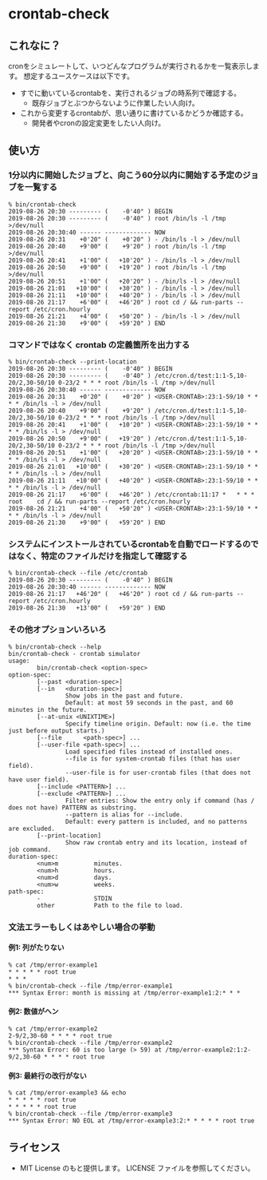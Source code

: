 # crontab-check

## これなに？

cronをシミュレートして、いつどんなプログラムが実行されるかを一覧表示します。
想定するユースケースは以下です。
* すでに動いているcrontabを、実行されるジョブの時系列で確認する。
  * 既存ジョブとぶつからないように作業したい人向け。
* これから変更するcrontabが、思い通りに書けているかどうか確認する。
  * 開発者やcronの設定変更をしたい人向け。

## 使い方

### 1分以内に開始したジョブと、向こう60分以内に開始する予定のジョブを一覧する

    % bin/crontab-check
    2019-08-26 20:30 --------- (    -0'40" ) BEGIN
    2019-08-26 20:30 --------- (    -0'40" ) root /bin/ls -l /tmp >/dev/null
    2019-08-26 20:30:40 ------ ------------- NOW
    2019-08-26 20:31    +0'20" (    +0'20" ) - /bin/ls -l > /dev/null
    2019-08-26 20:40    +9'00" (    +9'20" ) root /bin/ls -l /tmp >/dev/null
    2019-08-26 20:41    +1'00" (   +10'20" ) - /bin/ls -l > /dev/null
    2019-08-26 20:50    +9'00" (   +19'20" ) root /bin/ls -l /tmp >/dev/null
    2019-08-26 20:51    +1'00" (   +20'20" ) - /bin/ls -l > /dev/null
    2019-08-26 21:01   +10'00" (   +30'20" ) - /bin/ls -l > /dev/null
    2019-08-26 21:11   +10'00" (   +40'20" ) - /bin/ls -l > /dev/null
    2019-08-26 21:17    +6'00" (   +46'20" ) root cd / && run-parts --report /etc/cron.hourly
    2019-08-26 21:21    +4'00" (   +50'20" ) - /bin/ls -l > /dev/null
    2019-08-26 21:30    +9'00" (   +59'20" ) END

### コマンドではなく crontab の定義箇所を出力する

    % bin/crontab-check --print-location
    2019-08-26 20:30 --------- (    -0'40" ) BEGIN
    2019-08-26 20:30 --------- (    -0'40" ) /etc/cron.d/test:1:1-5,10-20/2,30-50/10 0-23/2 * * * root /bin/ls -l /tmp >/dev/null
    2019-08-26 20:30:40 ------ ------------- NOW
    2019-08-26 20:31    +0'20" (    +0'20" ) <USER-CRONTAB>:23:1-59/10 * * * * /bin/ls -l > /dev/null
    2019-08-26 20:40    +9'00" (    +9'20" ) /etc/cron.d/test:1:1-5,10-20/2,30-50/10 0-23/2 * * * root /bin/ls -l /tmp >/dev/null
    2019-08-26 20:41    +1'00" (   +10'20" ) <USER-CRONTAB>:23:1-59/10 * * * * /bin/ls -l > /dev/null
    2019-08-26 20:50    +9'00" (   +19'20" ) /etc/cron.d/test:1:1-5,10-20/2,30-50/10 0-23/2 * * * root /bin/ls -l /tmp >/dev/null
    2019-08-26 20:51    +1'00" (   +20'20" ) <USER-CRONTAB>:23:1-59/10 * * * * /bin/ls -l > /dev/null
    2019-08-26 21:01   +10'00" (   +30'20" ) <USER-CRONTAB>:23:1-59/10 * * * * /bin/ls -l > /dev/null
    2019-08-26 21:11   +10'00" (   +40'20" ) <USER-CRONTAB>:23:1-59/10 * * * * /bin/ls -l > /dev/null
    2019-08-26 21:17    +6'00" (   +46'20" ) /etc/crontab:11:17 *   * * *   root    cd / && run-parts --report /etc/cron.hourly
    2019-08-26 21:21    +4'00" (   +50'20" ) <USER-CRONTAB>:23:1-59/10 * * * * /bin/ls -l > /dev/null
    2019-08-26 21:30    +9'00" (   +59'20" ) END

### システムにインストールされているcrontabを自動でロードするのではなく、特定のファイルだけを指定して確認する

    % bin/crontab-check --file /etc/crontab
    2019-08-26 20:30 --------- (    -0'40" ) BEGIN
    2019-08-26 20:30:40 ------ ------------- NOW
    2019-08-26 21:17   +46'20" (   +46'20" ) root cd / && run-parts --report /etc/cron.hourly
    2019-08-26 21:30   +13'00" (   +59'20" ) END

### その他オプションいろいろ

    % bin/crontab-check --help
    bin/crontab-check - crontab simulator
    usage:
            bin/crontab-check <option-spec>
    option-spec:
            [--past <duration-spec>]
            [--in   <duration-spec>]
                    Show jobs in the past and future.
                    Default: at most 59 seconds in the past, and 60 minutes in the future.
            [--at-unix <UNIXTIME>]
                    Specify timeline origin. Default: now (i.e. the time just before output starts.)
            [--file      <path-spec>] ...
            [--user-file <path-spec>] ...
                    Load specified files instead of installed ones.
                    --file is for system-crontab files (that has user field).
                    --user-file is for user-crontab files (that does not have user field).
            [--include <PATTERN>] ...
            [--exclude <PATTERN>] ...
                    Filter entries: Show the entry only if command (has / does not have) PATTERN as substring.
                    --pattern is alias for --include.
                    Default: every pattern is included, and no patterns are excluded.
            [--print-location]
                    Show raw crontab entry and its location, instead of job command.
    duration-spec:
            <num>m          minutes.
            <num>h          hours.
            <num>d          days.
            <num>w          weeks.
    path-spec:
            -               STDIN
            other           Path to the file to load.

### 文法エラーもしくはあやしい場合の挙動

#### 例1: 列がたりない

    % cat /tmp/error-example1
    * * * * * root true
    * * *
    % bin/crontab-check --file /tmp/error-example1
    *** Syntax Error: month is missing at /tmp/error-example1:2:* * *

#### 例2: 数値がヘン

    % cat /tmp/error-example2
    2-9/2,30-60 * * * * root true
    % bin/crontab-check --file /tmp/error-example2
    *** Syntax Error: 60 is too large (> 59) at /tmp/error-example2:1:2-9/2,30-60 * * * * root true

#### 例3: 最終行の改行がない

    % cat /tmp/error-example3 && echo
    * * * * * root true
    * * * * * root true
    % bin/crontab-check --file /tmp/error-example3
    *** Syntax Error: NO EOL at /tmp/error-example3:2:* * * * * root true

## ライセンス

* MIT License のもと提供します。 LICENSE ファイルを参照してください。
